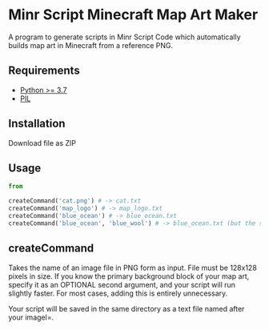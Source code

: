 Minr Script Minecraft Map Art Maker
===================================

A program to generate scripts in Minr Script Code which automatically builds map art in Minecraft from a reference PNG.

Requirements
------------

- [Python >= 3.7](https://www.python.org/downloads/)
- [PIL](https://pypi.org/project/Pillow/)

Installation
------------
Download file as ZIP

Usage
-----

```python
from 

createCommand('cat.png') # -> cat.txt
createCommand('map_logo') # -> map_logo.txt
createCommand('blue_ocean') # -> blue_ocean.txt
createCommand('blue_ocean', 'blue_wool') # -> blue_ocean.txt (but the script is more optimised)
```

createCommand
-------------
Takes the name of an image file in PNG form as input. File must be 128x128 pixels in size.
If you know the primary background block of your map art, specify it as an OPTIONAL second
argument, and your script will run slightly faster. For most cases, adding this is entirely
unnecessary.

Your script will be saved in the same directory as a text file named after your imagel=.
